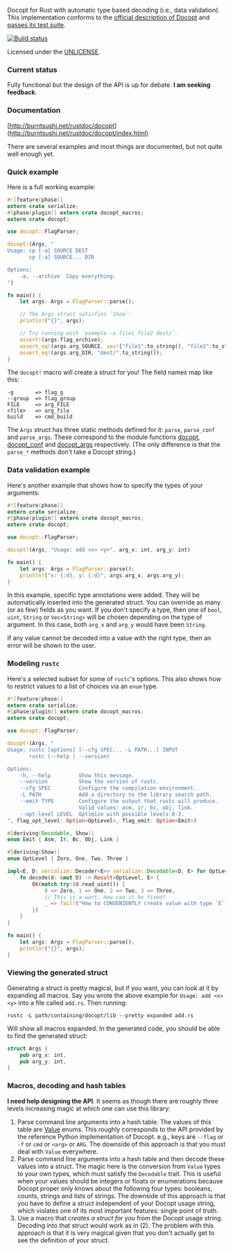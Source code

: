 Docopt for Rust with automatic type based decoding (i.e., data validation).
This implementation conforms to the 
[official description of Docopt](http://docopt.org/) and
[passes its test suite](https://github.com/docopt/docopt/pull/201).

[![Build status](https://api.travis-ci.org/BurntSushi/docopt.rs.png)](https://travis-ci.org/BurntSushi/docopt.rs)

Licensed under the [UNLICENSE](http://unlicense.org).


### Current status
Fully functional but the design of the API is up for debate. **I am seeking 
feedback**.


### Documentation

[http://burntsushi.net/rustdoc/docopt](http://burntsushi.net/rustdoc/docopt/index.html)

There are several examples and most things are documented, but not quite well 
enough yet.


### Quick example

Here is a full working example:

```rust
#![feature(phase)]
extern crate serialize;
#[phase(plugin)] extern crate docopt_macros;
extern crate docopt;

use docopt::FlagParser;

docopt!(Args, "
Usage: cp [-a] SOURCE DEST
       cp [-a] SOURCE... DIR

Options:
    -a, --archive  Copy everything.
")

fn main() {
    let args: Args = FlagParser::parse();

    // The Args struct satisfies `Show`:
    println!("{}", args);

    // Try running with `example -a file1 file2 dest/`.
    assert!(args.flag_archive);
    assert_eq!(args.arg_SOURCE, vec!["file1".to_string(), "file2".to_string()]);
    assert_eq!(args.arg_DIR, "dest/".to_string());
}
```

The `docopt!` macro will create a struct for you! The field names map like 
this:

```
-g       => flag_g
--group  => flag_group
FILE     => arg_FILE
<file>   => arg_file
build    => cmd_build
```

The `Args` struct has three static methods defined for it: `parse`, 
`parse_conf` and `parse_args`. These correspond to the module functions
[docopt](http://burntsushi.net/rustdoc/docopt/fn.docopt.html),
[docopt_conf](http://burntsushi.net/rustdoc/docopt/fn.docopt_conf.html)
and [docopt_args](http://burntsushi.net/rustdoc/docopt/fn.docopt_args.html)
respectively. (The only difference is that the `parse_*` methods don't
take a Docopt string.)


### Data validation example

Here's another example that shows how to specify the types of your arguments:

```rust
#![feature(phase)]
extern crate serialize;
#[phase(plugin)] extern crate docopt_macros;
extern crate docopt;

use docopt::FlagParser;

docopt!(Args, "Usage: add <x> <y>", arg_x: int, arg_y: int)

fn main() {
    let args: Args = FlagParser::parse();
    println!("x: {:d}, y: {:d}", args.arg_x, args.arg_y);
}
```

In this example, specific type annotations were added. They will be 
automatically inserted into the generated struct. You can override as many (or 
as few) fields as you want. If you don't specify a type, then one of `bool`, 
`uint`, `String` or `Vec<String>` will be chosen depending on the type of 
argument. In this case, both `arg_x` and `arg_y` would have been `String`.

If any value cannot be decoded into a value with the right type, then an error 
will be shown to the user.


### Modeling `rustc`

Here's a selected subset for some of `rustc`'s options. This also shows how to 
restrict values to a list of choices via an `enum` type.

```rust
#![feature(phase)]
extern crate serialize;
#[phase(plugin)] extern crate docopt_macros;
extern crate docopt;

use docopt::FlagParser;

docopt!(Args, "
Usage: rustc [options] [--cfg SPEC... -L PATH...] INPUT
       rustc (--help | --version)

Options:
    -h, --help         Show this message.
    --version          Show the version of rustc.
    --cfg SPEC         Configure the compilation environment.
    -L PATH            Add a directory to the library search path.
    --emit TYPE        Configure the output that rustc will produce.
                       Valid values: asm, ir, bc, obj, link.
    --opt-level LEVEL  Optimize with possible levels 0-3.
", flag_opt_level: Option<OptLevel>, flag_emit: Option<Emit>)

#[deriving(Decodable, Show)]
enum Emit { Asm, Ir, Bc, Obj, Link }

#[deriving(Show)]
enum OptLevel { Zero, One, Two, Three }

impl<E, D: serialize::Decoder<E>> serialize::Decodable<D, E> for OptLevel {
    fn decode(d: &mut D) -> Result<OptLevel, E> {
        Ok(match try!(d.read_uint()) {
            0 => Zero, 1 => One, 2 => Two, 3 => Three,
            // This is a wart. How can it be fixed?
            _ => fail!("How to CONVENIENTLY create value with type `E`?"),
        })
    }
}

fn main() {
    let args: Args = FlagParser::parse();
    println!("{}", args);
}
```

### Viewing the generated struct

Generating a struct is pretty magical, but if you want, you can look at it by 
expanding all macros. Say you wrote the above example for `Usage: add <x> <y>`
into a file called `add.rs`. Then running:

    rustc -L path/containing/docopt/lib --pretty expanded add.rs

Will show all macros expanded. In the generated code, you should be able to 
find the generated struct:

```rust
struct Args {
    pub arg_x: int,
    pub arg_y: int,
}
```

### Macros, decoding and hash tables

**I need help designing the API**. It seems as though there are roughly three
levels increasing magic at which one can use this library:

1. Parse command line arguments into a hash table. The values of this table
   are [Value](http://burntsushi.net/rustdoc/docopt/type.Value.html) enums.
   This roughly corresponds to the API provided by the reference Python
   implementation of Docopt. e.g., keys are `--flag` or `-f` or `cmd` or
   `<arg>` or `ARG`. The downside of this approach is that you must deal with
   `Value` everywhere.
2. Parse command line arguments into a hash table and then decode these values
   into a struct. The magic here is the conversion from `Value` types to your
   own types, which must satisfy the `Decodable` trait. This is useful when
   your values should be integers or floats or enumerations because Docopt
   proper only knows about the following four types: booleans, counts, strings
   and lists of strings. The downside of this approach is that you have to
   define a struct independent of your Docopt usage string, which violates one
   of its most important features: single point of truth.
3. Use a macro that *creates a struct for you* from the Docopt usage string.
   Decoding into that struct would work as in (2). The problem with this
   approach is that it is very magical given that you don't actually get to
   see the definition of your struct.

